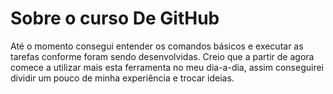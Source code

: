 # Sobre o curso De GitHub

Até o momento consegui entender os comandos básicos e executar as tarefas conforme foram sendo desenvolvidas. Creio que a partir de agora comece a utilizar mais esta ferramenta no meu dia-a-dia, assim conseguirei dividir um pouco de minha experiência e trocar ideias.